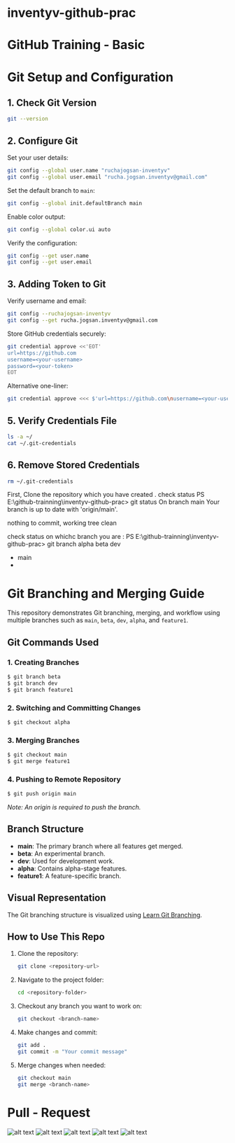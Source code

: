# inventyv-github-prac
# GitHub Training - Basic


# **Git Setup and Configuration**

## **1. Check Git Version**
```bash
git --version
```

## **2. Configure Git**
Set your user details:
```bash
git config --global user.name "ruchajogsan-inventyv"
git config --global user.email "rucha.jogsan.inventyv@gmail.com"
```
Set the default branch to `main`:
```bash
git config --global init.defaultBranch main
```
Enable color output:
```bash
git config --global color.ui auto
```
Verify the configuration:
```bash
git config --get user.name
git config --get user.email
```

## **3. Adding Token to Git**
Verify username and email:
```bash
git config --ruchajogsan-inventyv
git config --get rucha.jogsan.inventyv@gmail.com
```
Store GitHub credentials securely:
```bash
git credential approve <<'EOT'
url=https://github.com
username=<your-username>
password=<your-token>
EOT
```
Alternative one-liner:
```bash
git credential approve <<< $'url=https://github.com\nusername=<your-username>\npassword=<your-token>'
```

## **5. Verify Credentials File**
```bash
ls -a ~/
cat ~/.git-credentials
```

## **6. Remove Stored Credentials**
```bash
rm ~/.git-credentials
```

First, Clone the repository which you have created .
check status 
PS E:\github-trainning\inventyv-github-prac> git status
On branch main
Your branch is up to date with 'origin/main'.

nothing to commit, working tree clean



check status on whichc branch you are :
PS E:\github-trainning\inventyv-github-prac> git branch
  alpha
  beta
  dev
* main
*

# Git Branching and Merging Guide

This repository demonstrates Git branching, merging, and workflow using multiple branches such as `main`, `beta`, `dev`, `alpha`, and `feature1`.

## Git Commands Used

### 1. Creating Branches
```sh
$ git branch beta
$ git branch dev
$ git branch feature1
```

### 2. Switching and Committing Changes
```sh
$ git checkout alpha

```

### 3. Merging Branches
```sh
$ git checkout main
$ git merge feature1
```

### 4. Pushing to Remote Repository
```sh
$ git push origin main
```
_Note: An origin is required to push the branch._

## Branch Structure
- **main**: The primary branch where all features get merged.
- **beta**: An experimental branch.
- **dev**: Used for development work.
- **alpha**: Contains alpha-stage features.
- **feature1**: A feature-specific branch.

## Visual Representation
The Git branching structure is visualized using [Learn Git Branching](https://learngitbranching.js.org/).

## How to Use This Repo
1. Clone the repository:
   ```sh
   git clone <repository-url>
   ```
2. Navigate to the project folder:
   ```sh
   cd <repository-folder>
   ```
3. Checkout any branch you want to work on:
   ```sh
   git checkout <branch-name>
   ```
4. Make changes and commit:
   ```sh
   git add .
   git commit -m "Your commit message"
   ```
5. Merge changes when needed:
   ```sh
   git checkout main
   git merge <branch-name>
   ```



# Pull - Request


![alt text](<Screenshot (179).png>) 
![alt text](<Screenshot (180).png>) 
![alt text](<Screenshot (181).png>) 
![alt text](<Screenshot (182).png>)
![alt text](<Screenshot (183).png>) 